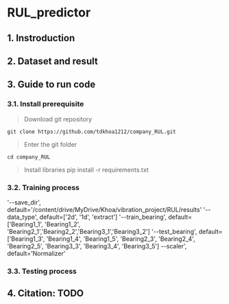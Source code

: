 # RUL_predictor

## 1. Instroduction
## 2. Dataset and result
## 3. Guide to run code
### 3.1. Install prerequisite
> Download git repository

    git clone https://github.com/tdkhoa1212/company_RUL.git

>Enter the git folder

    cd company_RUL

>Install libraries
    pip install -r requirements.txt
### 3.2. Training process
'--save_dir',       default='/content/drive/MyDrive/Khoa/vibration_project/RUL/results'
'--data_type',      default=['2d', '1d', 'extract']
'--train_bearing',  default=['Bearing1_1', 'Bearing1_2', 'Bearing2_1','Bearing2_2','Bearing3_1','Bearing3_2']
'--test_bearing',   default=['Bearing1_3', 'Bearing1_4', 'Bearing1_5', 'Bearing2_3', 'Bearing2_4', 'Bearing2_5', 'Bearing3_3', 'Bearing3_4', 'Bearing3_5']
--scaler',         default='Normalizer'
### 3.3. Testing process
## 4. Citation: TODO
